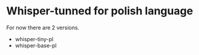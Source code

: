 # Whisper-tunned for polish language
For now there are 2 versions.
- whisper-tiny-pl
- whisper-base-pl

